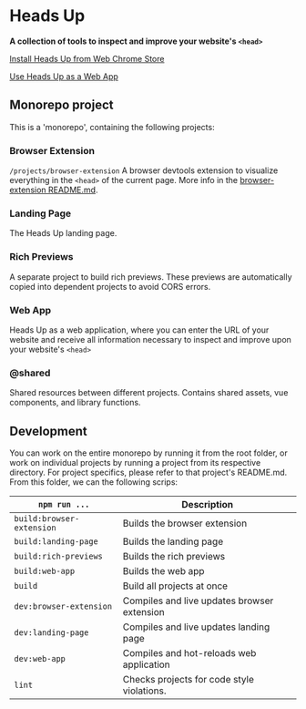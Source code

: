 # Heads Up

**A collection of tools to inspect and improve your website's `<head>`**

[Install Heads Up from Web Chrome Store](https://chrome.google.com/webstore/detail/heads-up/ajjdmakdoicbgmgoacfmlplnefljpcke)

[Use Heads Up as a Web App](https://heads-up-web-app.netlify.app/)

## Monorepo project
This is a 'monorepo', containing the following projects:

### Browser Extension
```/projects/browser-extension```
A browser devtools extension to visualize everything in the `<head>` of the current page.
More info in the [browser-extension README.md](./projects/browser-extension).

### Landing Page
The Heads Up landing page.

### Rich Previews
A separate project to build rich previews. These previews are automatically copied into dependent projects to avoid CORS errors.

### Web App
Heads Up as a web application, where you can enter the URL of your website and receive all information necessary to inspect and improve upon your website's `<head>`

### @shared
Shared resources between different projects. Contains shared assets, vue components, and library functions.

## Development
You can work on the entire monorepo by running it from the root folder, or work on individual projects by running a project from its respective directory.
For project specifics, please refer to that project's README.md.
From this folder, we can the following scrips:

`npm run ...` | Description
---|---
`build:browser-extension` | Builds the browser extension
`build:landing-page` | Builds the landing page
`build:rich-previews` | Builds the rich previews
`build:web-app` | Builds the web app
`build` | Build all projects at once
`dev:browser-extension` | Compiles and live updates browser extension
`dev:landing-page` | Compiles and live updates landing page
`dev:web-app` | Compiles and hot-reloads web application
`lint` | Checks projects for code style violations.
